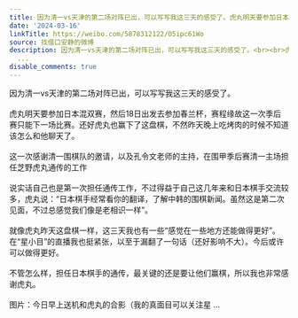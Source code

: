 ```yaml
---
title: 因为清一vs天津的第二场对阵已出，可以写写我这三天的感受了。虎丸明天要参加日本混双赛，然后18日出发去参加春兰杯，赛程缘故这一次季后赛只能下一场比赛。还好...
date: '2024-03-16'
linkTitle: https://weibo.com/5878312122/O5ipc61Wo
source: 找借口安静的微博
description: 因为清一vs天津的第二场对阵已出，可以写写我这三天的感受了。<br><br>虎丸明天要参加日本混双赛，然后18日出发去参加春兰杯，赛程缘故这一次季后赛只能下一场比赛。还好虎丸也赢下了这盘棋，不然昨天晚上吃烤肉的时候不知道该怎么和他聊天了。<br><br>这一次感谢清一围棋队的邀请，以及孔令文老师的主持，在围甲季后赛清一主场担任芝野虎丸通传的工作<br><br>说实话自己也是第一次担任通传工作，不过得益于自己这几年来和日本棋手交流较多，虎丸说：“日本棋手经常看你的翻译，了解中韩的围棋新闻。虽然这是第二次见面，不过总感觉我们像是老相识一样”。<br><br>就像虎丸昨天这盘棋一样，这三天我也有一些“感觉在一些地方还能做得更好”。在“星小目”的直播我也挺紧张，以至于漏翻了一句话（还好影响不大）。今后或许可以做得更好。<br><br>不管怎么样，担任日本棋手的通传，最关键的还是要让他们赢棋，所以我也非常感谢虎丸。<br><br>图片：今日早上送机和虎丸的合影（我的真面目可以关注星
  ...
disable_comments: true
---
```

因为清一vs天津的第二场对阵已出，可以写写我这三天的感受了。<br><br>虎丸明天要参加日本混双赛，然后18日出发去参加春兰杯，赛程缘故这一次季后赛只能下一场比赛。还好虎丸也赢下了这盘棋，不然昨天晚上吃烤肉的时候不知道该怎么和他聊天了。<br><br>这一次感谢清一围棋队的邀请，以及孔令文老师的主持，在围甲季后赛清一主场担任芝野虎丸通传的工作<br><br>说实话自己也是第一次担任通传工作，不过得益于自己这几年来和日本棋手交流较多，虎丸说：“日本棋手经常看你的翻译，了解中韩的围棋新闻。虽然这是第二次见面，不过总感觉我们像是老相识一样”。<br><br>就像虎丸昨天这盘棋一样，这三天我也有一些“感觉在一些地方还能做得更好”。在“星小目”的直播我也挺紧张，以至于漏翻了一句话（还好影响不大）。今后或许可以做得更好。<br><br>不管怎么样，担任日本棋手的通传，最关键的还是要让他们赢棋，所以我也非常感谢虎丸。<br><br>图片：今日早上送机和虎丸的合影（我的真面目可以关注星 ...